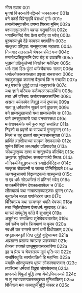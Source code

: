 भीष्म उवाच	001  
मृगयां विचरन्कश्चिद्विजने जनकात्मजः	001a  
वने ददर्श विप्रेन्द्रमृषिं वंशधरं भृगोः	001c  
तमासीनमुपासीनः प्रणम्य शिरसा मुनिम्	002a  
पश्चादनुमतस्तेन पप्रच्छ वसुमानिदम्	002c  
भगवन्किमिदं श्रेयः प्रेत्य वापीह वा भवेत्	003a  
पुरुषस्याध्रुवे देहे कामस्य वशवर्तिनः	003c  
सत्कृत्य परिपृष्टः सन्सुमहात्मा महातपाः	004a  
निजगाद ततस्तस्मै श्रेयस्करमिदं वचः	004c  
मनसोऽप्रतिकूलानि प्रेत्य चेह च वाञ्छसि	005a  
भूतानां प्रतिकूलेभ्यो निवर्तस्व यतेन्द्रियः	005c  
धर्मः सतां हितः पुंसां धर्मश्चैवाश्रयः सताम्	006a  
धर्माल्लोकास्त्रयस्तात प्रवृत्ताः सचराचराः	006c  
स्वादुकामुक कामानां वैतृष्ण्यं किं न गच्छसि	007a  
मधु पश्यसि दुर्बुद्धे प्रपातं नानुपश्यसि	007c  
यथा ज्ञाने परिचयः कर्तव्यस्तत्फलार्थिना	008a  
तथा धर्मे परिचयः कर्तव्यस्तत्फलार्थिना	008c  
असता धर्मकामेन विशुद्धं कर्म दुष्करम्	009a  
सता तु धर्मकामेन सुकरं कर्म दुष्करम्	009c  
वने ग्राम्यसुखाचारो यथा ग्राम्यस्तथैव सः	010a  
ग्रामे वनसुखाचारो यथा वनचरस्तथा	010c  
मनोवाक्कर्मके धर्मे कुरु श्रद्धां समाहितः	011a  
निवृत्तौ वा प्रवृत्तौ वा सम्प्रधार्य गुणागुणान्	011c  
नित्यं च बहु दातव्यं साधुभ्यश्चानसूयता	012a  
प्रार्थितं व्रतशौचाभ्यां सत्कृतं देशकालयोः	012c  
शुभेन विधिना लब्धमर्हाय प्रतिपादयेत्	013a  
क्रोधमुत्सृज्य दत्त्वा च नानुतप्येन्न कीर्तयेत्	013c  
अनृशंसः शुचिर्दान्तः सत्यवागार्जवे स्थितः	014a  
योनिकर्मविशुद्धश्च पात्रं स्याद्वेदविद्द्विजः	014c  
सत्कृता चैकपत्नी च जात्या योनिरिहेष्यते	015a  
ऋग्यजुःसामगो विद्वान्षट्कर्मा पात्रमुच्यते	015c  
स एव धर्मः सोऽधर्मस्तं तं प्रतिनरं भवेत्	016a  
पात्रकर्मविशेषेण देशकालाववेक्ष्य च	016c  
लीलयाल्पं यथा गात्रात्प्रमृज्याद्रजसः पुमान्	017a  
बहुयत्नेन महता पापनिर्हरणं तथा	017c  
विरिक्तस्य यथा सम्यग्घृतं भवति भेषजम्	018a  
तथा निर्हृतदोषस्य प्रेत्यधर्मः सुखावहः	018c  
मानसं सर्वभूतेषु वर्तते वै शुभाशुभे	019a  
अशुभेभ्यः समाक्षिप्य शुभेष्वेवावतारयेत्	019c  
सर्वं सर्वेण सर्वत्र क्रियमाणं च पूजय	020a  
स्वधर्मे यत्र रागस्ते कामं धर्मो विधीयताम्	020c  
अधृतात्मन्धृतौ तिष्ठ दुर्बुद्धे बुद्धिमान्भव	021a  
अप्रशान्त प्रशाम्य त्वमप्राज्ञ प्राज्ञवच्चर	021c  
तेजसा शक्यते प्राप्तुमुपायसहचारिणा	022a  
इह च प्रेत्य च श्रेयस्तस्य मूलं धृतिः परा	022c  
राजर्षिरधृतिः स्वर्गात्पतितो हि महाभिषः	023a  
ययातिः क्षीणपुण्यश्च धृत्या लोकानवाप्तवान्	023c  
तपस्विनां धर्मवतां विदुषां चोपसेवनात्	024a  
प्राप्स्यसे विपुलां बुद्धिं तथा श्रेयोऽभिपत्स्यसे	024c  
स तु स्वभावसम्पन्नस्तच्छ्रुत्वा मुनिभाषितम्	025a  
विनिवर्त्य मनः कामाद्धर्मे बुद्धिं चकार ह	025c  

